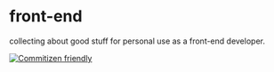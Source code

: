 # front-end
collecting about good stuff for personal use as a front-end developer.

[![Commitizen friendly](https://img.shields.io/badge/commitizen-friendly-brightgreen.svg)](http://commitizen.github.io/cz-cli/)
